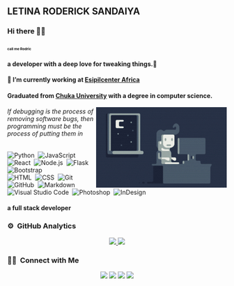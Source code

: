 <h2><strong>LETINA RODERICK SANDAIYA</strong></h2>

### Hi there 👋👋
#### <span style="font-size: 8px;"> call me Rodric </span>
#### a developer with a deep love for tweaking things.🙂
#### 🔭 I’m currently working at [Esipilcenter Africa](https://esipilcenter.com/)
#### Graduated from [Chuka University](https://www.chuka.ac.ke) with a degree in computer science.



<img alt="Night Coding" src="https://raw.githubusercontent.com/AVS1508/AVS1508/master/assets/Night-Coding.gif" align="right"/>




###### If debugging is the process of removing software bugs, then programming must be the process of putting them in


![Python](https://img.shields.io/badge/-Python-05122A?style=flat&logo=python)&nbsp;
![JavaScript](https://img.shields.io/badge/-JavaScript-05122A?style=flat&logo=javascript)&nbsp;
![React](https://img.shields.io/badge/-React-05122A?style=flat&logo=react)&nbsp;
![Node.js](https://img.shields.io/badge/-Node.js-05122A?style=flat&logo=node.js)&nbsp;
![Flask](https://img.shields.io/badge/-Flask-05122A?style=flat&logo=flask)&nbsp;
![Bootstrap](https://img.shields.io/badge/-Bootstrap-05122A?style=flat&logo=bootstrap&logoColor=563D7C)\
![HTML](https://img.shields.io/badge/-HTML-05122A?style=flat&logo=HTML5)&nbsp;
![CSS](https://img.shields.io/badge/-CSS-05122A?style=flat&logo=CSS3&logoColor=1572B6)&nbsp;
![Git](https://img.shields.io/badge/-Git-05122A?style=flat&logo=git)&nbsp;
![GitHub](https://img.shields.io/badge/-GitHub-05122A?style=flat&logo=github)&nbsp;
![Markdown](https://img.shields.io/badge/-Markdown-05122A?style=flat&logo=markdown)\
![Visual Studio Code](https://img.shields.io/badge/-Visual%20Studio%20Code-05122A?style=flat&logo=visual-studio-code&logoColor=007ACC)&nbsp;
![Photoshop](https://img.shields.io/badge/-Photoshop-05122A?style=flat&logo=adobe-photoshop)&nbsp;
![InDesign](https://img.shields.io/badge/-InDesign-05122A?style=flat&logo=adobe-indesign)





#### a full stack developer



### ⚙️ &nbsp;GitHub Analytics

<p align="center">
<a href="https://github.com/steve-leo254">
  <img height="180em" src="https://github-readme-stats-eight-theta.vercel.app/api?username=letinarodric22&show_icons=true&theme=algolia&include_all_commits=true&count_private=true"/>
  <img height="180em" src="https://github-readme-stats-eight-theta.vercel.app/api/top-langs/?username=letinarodric22&layout=compact&langs_count=8&theme=algolia"/>
</a>
</p>



### 🤝🏻 &nbsp;Connect with Me

<p align="center">
<a href="https://www.linkedin.com/in/letina-sandaiya-94ab37223/"><img src="https://img.shields.io/badge/-letina-sandaiya-94ab37223?style=flat&logo=Linkedin&logoColor=white"/></a>
<a href="letinaroderick@gmail.com"><img src="https://img.shields.io/badge/-letinaroderick@gmail.com-D14836?style=flat&logo=Gmail&logoColor=white"/></a>
<a href="https://www.instagram.com/mr_sandaiya/"><img src="https://img.shields.io/badge/-Sandaiya Letinah-E4405F?style=flat&logo=Instagram&logoColor=white"/></a>
<a href="https://www.facebook.com/Sandaiya-Letinah/"><img src="https://img.shields.io/badge/Sandaiya Letinah-E4405F?style=flat&logo=facebook&logoColor=white"/></a>
</p>

<!--
**letinarodric22/letinarodric22** is a ✨ _special_ ✨ repository because its `README.md` (this file) appears on your GitHub profile.

Here are some ideas to get you started:

- 🔭 I’m currently working on ...
- 🌱 I’m currently learning ...
- 👯 I’m looking to collaborate on ...
- 🤔 I’m looking for help with ...
- 💬 Ask me about ...
- 📫 How to reach me: ...
- 😄 Pronouns: ...
- ⚡ Fun fact: ...
-->
